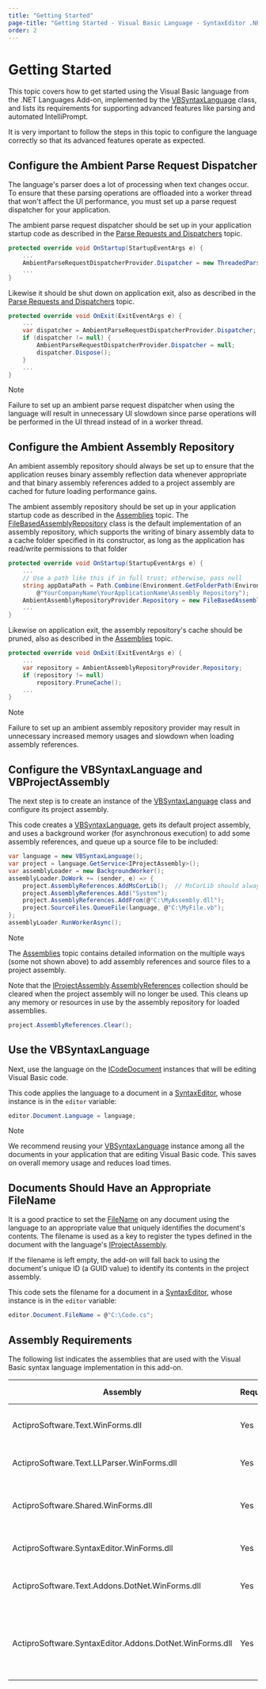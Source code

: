 ```yaml
---
title: "Getting Started"
page-title: "Getting Started - Visual Basic Language - SyntaxEditor .NET Languages Add-on"
order: 2
---
```

# Getting Started

This topic covers how to get started using the Visual Basic language from the .NET Languages Add-on, implemented by the [VBSyntaxLanguage](xref:ActiproSoftware.Text.Languages.VB.Implementation.VBSyntaxLanguage) class, and lists its requirements for supporting advanced features like parsing and automated IntelliPrompt.

It is very important to follow the steps in this topic to configure the language correctly so that its advanced features operate as expected.

## Configure the Ambient Parse Request Dispatcher

The language's parser does a lot of processing when text changes occur.  To ensure that these parsing operations are offloaded into a worker thread that won't affect the UI performance, you must set up a parse request dispatcher for your application.

The ambient parse request dispatcher should be set up in your application startup code as described in the [Parse Requests and Dispatchers](../../text-parsing/parsing/parse-requests-and-dispatchers.md) topic.

```csharp
protected override void OnStartup(StartupEventArgs e) {
	...
	AmbientParseRequestDispatcherProvider.Dispatcher = new ThreadedParseRequestDispatcher();
	...
}
```

Likewise it should be shut down on application exit, also as described in the [Parse Requests and Dispatchers](../../text-parsing/parsing/parse-requests-and-dispatchers.md) topic.

```csharp
protected override void OnExit(ExitEventArgs e) {
	...
	var dispatcher = AmbientParseRequestDispatcherProvider.Dispatcher;
	if (dispatcher != null) {
		AmbientParseRequestDispatcherProvider.Dispatcher = null;
		dispatcher.Dispose();
	}
	...
}
```

> [!NOTE]
> Failure to set up an ambient parse request dispatcher when using the language will result in unnecessary UI slowdown since parse operations will be performed in the UI thread instead of in a worker thread.

## Configure the Ambient Assembly Repository

An ambient assembly repository should always be set up to ensure that the application reuses binary assembly reflection data whenever appropriate and that binary assembly references added to a project assembly are cached for future loading performance gains.

The ambient assembly repository should be set up in your application startup code as described in the [Assemblies](../assemblies.md) topic.  The [FileBasedAssemblyRepository](xref:ActiproSoftware.Text.Languages.DotNet.Reflection.Implementation.FileBasedAssemblyRepository) class is the default implementation of an assembly repository, which supports the writing of binary assembly data to a cache folder specified in its constructor, as long as the application has read/write permissions to that folder

```csharp
protected override void OnStartup(StartupEventArgs e) {
	...
	// Use a path like this if in full trust; otherwise, pass null
	string appDataPath = Path.Combine(Environment.GetFolderPath(Environment.SpecialFolder.LocalApplicationData), 
		@"YourCompanyName\YourApplicationName\Assembly Repository");
	AmbientAssemblyRepositoryProvider.Repository = new FileBasedAssemblyRepository(appDataPath);
	...
}
```

Likewise on application exit, the assembly repository's cache should be pruned, also as described in the [Assemblies](../assemblies.md) topic.

```csharp
protected override void OnExit(ExitEventArgs e) {
	...
	var repository = AmbientAssemblyRepositoryProvider.Repository;
	if (repository != null)
		repository.PruneCache();
	...
}
```

> [!NOTE]
> Failure to set up an ambient assembly repository provider may result in unnecessary increased memory usages and slowdown when loading assembly references.

## Configure the VBSyntaxLanguage and VBProjectAssembly

The next step is to create an instance of the [VBSyntaxLanguage](xref:ActiproSoftware.Text.Languages.VB.Implementation.VBSyntaxLanguage) class and configure its project assembly.

This code creates a [VBSyntaxLanguage](xref:ActiproSoftware.Text.Languages.VB.Implementation.VBSyntaxLanguage), gets its default project assembly, and uses a background worker (for asynchronous execution) to add some assembly references, and queue up a source file to be included:

```csharp
var language = new VBSyntaxLanguage();
var project = language.GetService<IProjectAssembly>();
var assemblyLoader = new BackgroundWorker();
assemblyLoader.DoWork += (sender, e) => {
	project.AssemblyReferences.AddMsCorLib();  // MsCorLib should always be added at a minimum
	project.AssemblyReferences.Add("System");
	project.AssemblyReferences.AddFrom(@"C:\MyAssembly.dll");
	project.SourceFiles.QueueFile(language, @"C:\MyFile.vb");
};
assemblyLoader.RunWorkerAsync();
```

> [!NOTE]
> The [Assemblies](../assemblies.md) topic contains detailed information on the multiple ways (some not shown above) to add assembly references and source files to a project assembly.

Note that the [IProjectAssembly](xref:ActiproSoftware.Text.Languages.DotNet.Reflection.IProjectAssembly).[AssemblyReferences](xref:ActiproSoftware.Text.Languages.DotNet.Reflection.IProjectAssembly.AssemblyReferences) collection should be cleared when the project assembly will no longer be used.  This cleans up any memory or resources in use by the assembly repository for loaded assemblies.

```csharp
project.AssemblyReferences.Clear();
```

## Use the VBSyntaxLanguage

Next, use the language on the [ICodeDocument](xref:ActiproSoftware.Text.ICodeDocument) instances that will be editing Visual Basic code.

This code applies the language to a document in a [SyntaxEditor](xref:ActiproSoftware.UI.WinForms.Controls.SyntaxEditor.SyntaxEditor), whose instance is in the `editor` variable:

```csharp
editor.Document.Language = language;
```

> [!NOTE]
> We recommend reusing your [VBSyntaxLanguage](xref:ActiproSoftware.Text.Languages.VB.Implementation.VBSyntaxLanguage) instance among all the documents in your application that are editing Visual Basic code.  This saves on overall memory usage and reduces load times.

## Documents Should Have an Appropriate FileName

It is a good practice to set the [FileName](xref:ActiproSoftware.Text.ITextDocument.FileName) on any document using the language to an appropriate value that uniquely identifies the document's contents.  The filename is used as a key to register the types defined in the document with the language's [IProjectAssembly](xref:ActiproSoftware.Text.Languages.DotNet.Reflection.IProjectAssembly).

If the filename is left empty, the add-on will fall back to using the document's unique ID (a GUID value) to identify its contents in the project assembly.

This code sets the filename for a document in a [SyntaxEditor](xref:ActiproSoftware.UI.WinForms.Controls.SyntaxEditor.SyntaxEditor), whose instance is in the `editor` variable:

```csharp
editor.Document.FileName = @"C:\Code.cs";
```

## Assembly Requirements

The following list indicates the assemblies that are used with the Visual Basic syntax language implementation in this add-on.

| Assembly | Required | Author | Licensed With | Description |
|-----|-----|-----|-----|-----|
| ActiproSoftware.Text.WinForms.dll | Yes | Actipro | SyntaxEditor | Core text/parsing framework for SyntaxEditor |
| ActiproSoftware.Text.LLParser.WinForms.dll | Yes | Actipro | SyntaxEditor | LL parser framework implementation |
| ActiproSoftware.Shared.WinForms.dll | Yes | Actipro | SyntaxEditor | Core framework for all Actipro WinForms controls |
| ActiproSoftware.SyntaxEditor.WinForms.dll | Yes | Actipro | SyntaxEditor | SyntaxEditor for WinForms control |
| ActiproSoftware.Text.Addons.DotNet.WinForms.dll | Yes | Actipro | .NET Languages Add-on | Core text/parsing for the Visual Basic language |
| ActiproSoftware.SyntaxEditor.Addons.DotNet.WinForms.dll | Yes | Actipro | .NET Languages Add-on | SyntaxEditor for WinForms advanced Visual Basic syntax language implementation |
